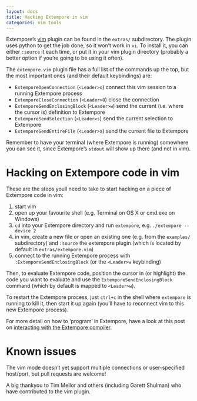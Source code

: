 ```yaml
---
layout: docs
title: Hacking Extempore in vim
categories: vim tools
---
```


Extempore’s [vim](http://www.vim.org/) plugin can be found in the
`extras/` subdirectory. The plugin uses python to get the job done, so
it won’t work in `vi`. To install it, you can either `:source` it each
time, or put it in your vim plugin directory (probably a better option
if you’re going to be using it often).

The `extempore.vim` plugin file has a full list of the commands up the
top, but the most important ones (and their default keybindings) are:

-   `ExtemporeOpenConnection` (`<Leader>o`) connect this vim session to
    a running Extempore process
-   `ExtemporeCloseConnection` (`<Leader>O`) close the connection
-   `ExtemporeSendEnclosingBlock` (`<Leader>w`) send the current (i.e.
    where the cursor is) definition to Extempore
-   `ExtemporeSendSelection` (`<Leader>s`) send the current selection to
    Extempore
-   `ExtemporeSendEntireFile` (`<Leader>a`) send the current file to
    Extempore

Remember to have your terminal (where Extempore is running) somewhere
you can see it, since Extempore’s `stdout` will show up there (and not
in vim).

# Hacking on Extempore code in vim

These are the steps youll need to take to start hacking on a piece of
Extempore code in vim:

1.  start vim
2.  open up your favourite shell (e.g. Terminal on OS X or cmd.exe
    on Windows)
3.  `cd` into your Extempore directory and run `extempore`, e.g.
    `./extempore --device 2`
4.  in vim, create a new file or open an existing one (e.g. from the
    `examples/` subdirectory) and `:source` the extempore plugin (which
    is located by default in `extras/extempore.vim`)
5.  connect to the running Extempore process with
    `:ExtemporeSendEnclosingBlock` (or the `<Leader>w` keybinding)

Then, to evaluate Extempore code, position the cursor in (or highlight)
the code you want to evaluate and use the `ExtemporeSendEnclosingBlock`
command (which by default is mapped to `<Leader>w`).

To restart the Extempore process, just `ctrl+c` in the shell where
`extempore` is running to kill it, then start it up again (you’ll have
to reconnect vim to this new Extempore process).

For more detail on how to ‘program’ in Extempore, have a look at this
post on [interacting with the Extempore
compiler](2012-09-26-interacting-with-the-extempore-compiler.org).

# Known issues

The vim mode doesn’t yet support multiple connections or user-specified
host/port, but pull requests are welcome!

A big thankyou to Tim Mellor and others (including Garett Shulman) who
have contributed to the vim plugin.
